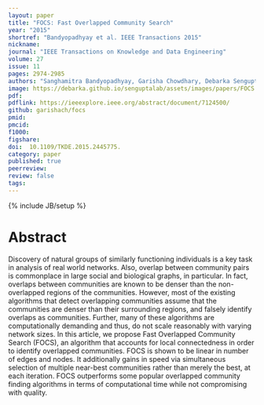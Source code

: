 ```yaml
---
layout: paper
title: "FOCS: Fast Overlapped Community Search"
year: "2015"
shortref: "Bandyopadhyay et al. IEEE Transactions 2015"
nickname:
journal: "IEEE Transactions on Knowledge and Data Engineering"
volume: 27
issue: 11
pages: 2974-2985
authors: "Sanghamitra Bandyopadhyay, Garisha Chowdhary, Debarka Sengupta"
image: https://debarka.github.io/senguptalab/assets/images/papers/FOCS.png
pdf:
pdflink: https://ieeexplore.ieee.org/abstract/document/7124500/
github: garishach/focs
pmid:
pmcid:
f1000:
figshare:
doi:  10.1109/TKDE.2015.2445775.
category: paper
published: true
peerreview:
review: false
tags:
---
```

{% include JB/setup %}


# Abstract

Discovery of natural groups of similarly functioning individuals is a key task in analysis of real world networks. Also, overlap between community pairs is commonplace in large social and biological graphs, in particular. In fact, overlaps between communities are known to be denser than the non-overlapped regions of the communities. However, most of the existing algorithms that detect overlapping communities assume that the communities are denser than their surrounding regions, and falsely identify overlaps as communities. Further, many of these algorithms are computationally demanding and thus, do not scale reasonably with varying network sizes. In this article, we propose Fast Overlapped Community Search (FOCS), an algorithm that accounts for local connectedness in order to identify overlapped communities. FOCS is shown to be linear in number of edges and nodes. It additionally gains in speed via simultaneous selection of multiple near-best communities rather than merely the best, at each iteration. FOCS outperforms some popular overlapped community finding algorithms in terms of computational time while not compromising with quality.
